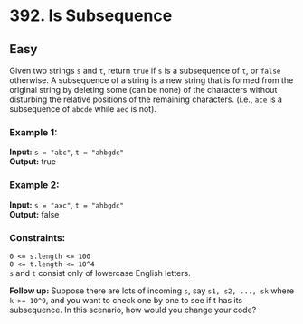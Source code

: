 # 392. Is Subsequence

## Easy

Given two strings `s` and `t`, return `true` if `s` is a subsequence of `t`, or `false` otherwise. A subsequence of a
string is a new string that is formed from the original string by deleting some (can be none) of the characters without
disturbing the relative positions of the remaining characters. (i.e., `ace` is a subsequence of `abcde` while `aec` is
not).

### Example 1:
**Input:** `s = "abc"`, `t = "ahbgdc"`  
**Output:** true

### Example 2:
**Input:** `s = "axc"`, `t = "ahbgdc"`  
**Output:** false

### Constraints:
`0 <= s.length <= 100`  
`0 <= t.length <= 10^4`  
`s` and `t` consist only of lowercase English letters.

**Follow up:** Suppose there are lots of incoming `s`, say `s1, s2, ..., sk` where `k >= 10^9`, and you want to check 
one by one to see if t has its subsequence. In this scenario, how would you change your code?
